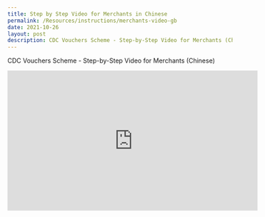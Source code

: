 ```yaml
---
title: Step by Step Video for Merchants in Chinese
permalink: /Resources/instructions/merchants-video-gb
date: 2021-10-26
layout: post
description: CDC Vouchers Scheme - Step-by-Step Video for Merchants (Chinese)
---
```

CDC Vouchers Scheme - Step-by-Step Video for Merchants (Chinese)

<iframe width="560" height="315" src="https://www.youtube.com/embed/2l6hem1eMps" title="YouTube video player" frameborder="0" allow="accelerometer; autoplay; clipboard-write; encrypted-media; gyroscope; picture-in-picture" allowfullscreen></iframe>

